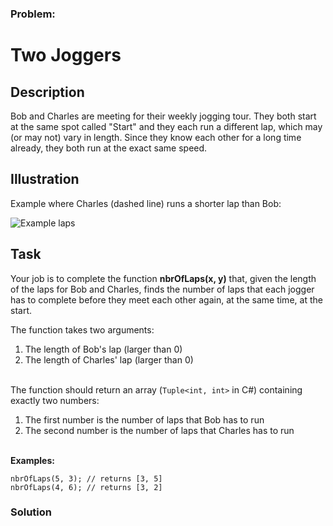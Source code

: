 ### Problem:
<h1 id="two-joggers">Two Joggers</h1>
<h2 id="description">Description</h2>
<p>Bob and Charles are meeting for their weekly jogging tour. They both start at the same spot called &quot;Start&quot; and they each run a different lap, which may (or may not) vary in length. Since they know each other for a long time already, they both run at the exact same speed.</p>
<h2 id="illustration">Illustration</h2>
<p>Example where Charles (dashed line) runs a shorter lap than Bob:</p>
<p><img src="http://www.haan.lu/files/7713/8338/6140/jogging.png" alt="Example laps" title="Example laps"></p>
<h2 id="task">Task</h2>
<p>Your job is to complete the function <strong>nbrOfLaps(x, y)</strong> that, given the length of the laps for Bob and Charles, finds the number of laps that each jogger has to complete before they meet each other again, at the same time, at the start.</p>
<p>The function takes two arguments:</p>
<ol>
<li>The length of Bob&apos;s lap (larger than 0)</li>
<li>The length of Charles&apos; lap (larger than 0)  </li>
</ol>
<p><br>The function should return an array (<code>Tuple&lt;int, int&gt;</code> in C#) containing exactly two numbers:</p>
<ol>
<li>The first number is the number of laps that Bob has to run</li>
<li>The second number is the number of laps that Charles has to run</li>
</ol>
<p><br><b>Examples:</b></p>
<pre><code class="language-javascript">nbrOfLaps(<span class="hljs-number">5</span>, <span class="hljs-number">3</span>); <span class="hljs-comment">// returns [3, 5]</span>
nbrOfLaps(<span class="hljs-number">4</span>, <span class="hljs-number">6</span>); <span class="hljs-comment">// returns [3, 2]</span></code></pre>
<pre style="display: none;"><code class="language-python">nbr_of_laps(<span class="hljs-number">5</span>, <span class="hljs-number">3</span>) <span class="hljs-comment"># returns (3, 5)</span>
nbr_of_laps(<span class="hljs-number">4</span>, <span class="hljs-number">6</span>); <span class="hljs-comment"># returns (3, 2)</span></code></pre>
<pre style="display: none;"><code class="language-ruby">nbr_of_laps(<span class="hljs-number">5</span>, <span class="hljs-number">3</span>) <span class="hljs-comment"># returns [3, 5]</span>
nbr_of_laps(<span class="hljs-number">4</span>, <span class="hljs-number">6</span>); <span class="hljs-comment"># returns [3, 2]</span></code></pre>
<pre style="display: none;"><code class="language-haskell"><span class="hljs-title">nbrOfLaps</span> <span class="hljs-number">5</span> <span class="hljs-number">3</span> <span class="hljs-comment">-- should be (3, 5)</span>
<span class="hljs-title">nbrOfLaps</span> <span class="hljs-number">4</span> <span class="hljs-number">6</span> <span class="hljs-comment">-- should be (3, 2)</span></code></pre>
<pre style="display: none;"><code class="language-csharp">Kata.NbrOfLaps(<span class="hljs-number">5</span>, <span class="hljs-number">3</span>) =&gt; <span class="hljs-keyword">new</span> Tuple&lt;<span class="hljs-keyword">int</span>, <span class="hljs-keyword">int</span>&gt;(<span class="hljs-number">3</span>, <span class="hljs-number">5</span>);
Kata.NbrOfLaps(<span class="hljs-number">4</span>, <span class="hljs-number">6</span>) =&gt; <span class="hljs-keyword">new</span> Tuple&lt;<span class="hljs-keyword">int</span>, <span class="hljs-keyword">int</span>&gt;(<span class="hljs-number">3</span>, <span class="hljs-number">2</span>);</code></pre>

### Solution